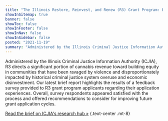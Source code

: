 ```yaml
---
title: "The Illinois Restore, Reinvest, and Renew (R3) Grant Program: Examining Grant Applicant Feedback"
showInSitemap: true
banner: false
showToc: false
showInFooter: false
showInNav: false
showInSidebar: false
posted: "2021-11-19"
summary: "Administered by the Illinois Criminal Justice Information Authority (ICJIA), R3 directs a significant portion of cannabis revenue toward building equity in communities that have been ravaged by violence and disproportionately impacted by historical criminal justice system overuse and economic disinvestment. Our latest brief report highlights the results of a feedback survey provided to R3 grant program applicants regarding their application experiences."
---
```


Administered by the Illinois Criminal Justice Information Authority (ICJIA), R3 directs a significant portion of cannabis revenue toward building equity in communities that have been ravaged by violence and disproportionately impacted by historical criminal justice system overuse and economic disinvestment. Our latest brief report highlights the results of a feedback survey provided to R3 grant program applicants regarding their application experiences. Overall, survey respondents appeared satisfied with the process and offered recommendations to consider for improving future grant application cycles.

[Read the brief on ICJIA's research hub &raquo;](https://icjia.illinois.gov/researchhub/articles/the-illinois-restore-reinvest-and-renew-r3-grant-program-examining-grant-applicant-feedback/) {.text-center .mt-8}
